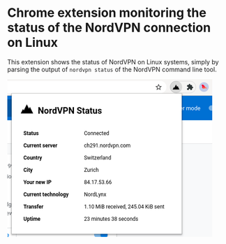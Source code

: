 # Chrome extension monitoring the status of the NordVPN connection on Linux

This extension shows the status of NordVPN on Linux systems, simply by parsing the output of `nordvpn status` of the NordVPN command line tool.

![](screenshot.png)
